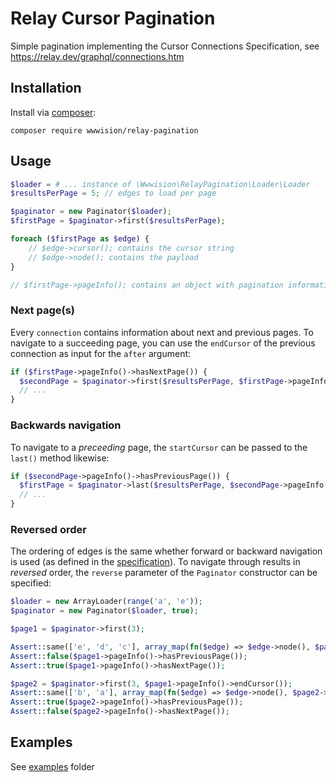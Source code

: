 # Relay Cursor Pagination

Simple pagination implementing the Cursor Connections Specification, see https://relay.dev/graphql/connections.htm

## Installation

Install via [composer](https://getcomposer.org/):

    composer require wwwision/relay-pagination

## Usage

```php
$loader = # ... instance of \Wwwision\RelayPagination\Loader\Loader
$resultsPerPage = 5; // edges to load per page

$paginator = new Paginator($loader);
$firstPage = $paginator->first($resultsPerPage);

foreach ($firstPage as $edge) {
    // $edge->cursor(); contains the cursor string
    // $edge->node(); contains the payload
}

// $firstPage->pageInfo(); contains an object with pagination information
```

### Next page(s)

Every `connection` contains information about next and previous pages.
To navigate to a succeeding page, you can use the `endCursor` of the previous connection as input for the `after` argument:

```php
if ($firstPage->pageInfo()->hasNextPage()) {
  $secondPage = $paginator->first($resultsPerPage, $firstPage->pageInfo()->endCursor());
  // ...
}
```

### Backwards navigation

To navigate to a _preceeding_ page, the `startCursor` can be passed to the `last()` method likewise:

```php
if ($secondPage->pageInfo()->hasPreviousPage()) {
  $firstPage = $paginator->last($resultsPerPage, $secondPage->pageInfo()->startCursor());
  // ...
}
```

### Reversed order

The ordering of edges is the same whether forward or backward navigation is used (as defined in the [specification](https://relay.dev/graphql/connections.htm#sec-Edge-order)).
To navigate through results in _reversed_ order, the `reverse` parameter of the `Paginator` constructor can be specified:

```php
$loader = new ArrayLoader(range('a', 'e'));
$paginator = new Paginator($loader, true);

$page1 = $paginator->first(3);

Assert::same(['e', 'd', 'c'], array_map(fn($edge) => $edge->node(), $page1->toArray()));
Assert::false($page1->pageInfo()->hasPreviousPage());
Assert::true($page1->pageInfo()->hasNextPage());

$page2 = $paginator->first(3, $page1->pageInfo()->endCursor());
Assert::same(['b', 'a'], array_map(fn($edge) => $edge->node(), $page2->toArray()));
Assert::true($page2->pageInfo()->hasPreviousPage());
Assert::false($page2->pageInfo()->hasNextPage());
```

## Examples

See [examples](examples) folder
